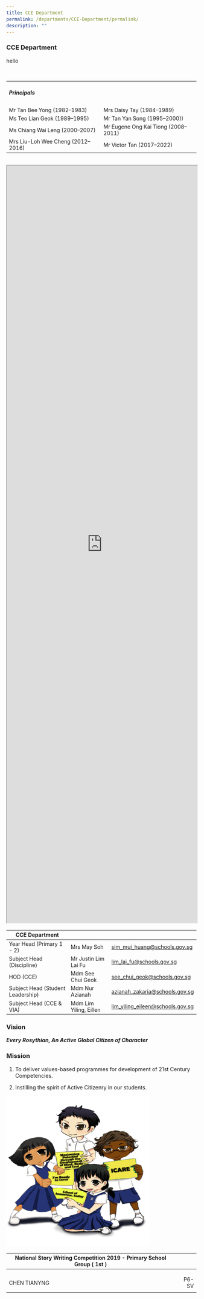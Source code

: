```yaml
---
title: CCE Department
permalink: /departments/CCE-Department/permalink/
description: ""
---
```

### CCE Department

hello

<br> 


<table>
  <tbody>
    <tr>
      <td>
        <h5>Principals</h5>
      </td>
    </tr>
    <tr>
      <td>Mr Tan Bee Yong (1982–1983)</td>
      <td>Mrs Daisy Tay (1984–1989)</td>
    </tr>
    <tr>
      <td>Ms Teo Lian Geok (1989–1995)</td>
      <td>Mr Tan Yan Song (1995–2000))</td>
    </tr>
    <tr>
      <td>Ms Chiang Wai Leng (2000–2007)</td>
      <td>Mr Eugene Ong Kai Tiong (2008–2011)</td>
    </tr>
    <tr>
      <td>Mrs Liu-Loh Wee Cheng (2012–2016)</td>
      <td>Mr Victor Tan (2017–2022)</td>
    </tr>
  </tbody>
</table>


<br>



<iframe id="iframe" style="width: 100%; height: 2000px;" src="https://form.gov.sg/5d09f4ede6ca2a00111f25ac"></iframe></p>


| CCE Department |  |  |
| -------- | -------- | -------- |
|  Year Head (Primary 1 - 2)    | Mrs May Soh    | sim_mui_huang@schools.gov.sg |
|  Subject Head (Discipline)   | Mr Justin Lim Lai Fu    | lim_lai_fu@schools.gov.sg    |
|  HOD (CCE)  | Mdm See Chui Geok    | see_chui_geok@schools.gov.sg   |
|  Subject Head (Student Leadership)  | Mdm Nur Azianah  |  azianah_zakaria@schools.gov.sg   |
|  Subject Head (CCE & VIA)  |  Mdm Lim Yiling, Eillen    | lim_yiling_eileen@schools.gov.sg    |

### Vision 

***Every Rosythian, An Active Global Citizen of Character***

### Mission 

1) To deliver values-based programmes for development of 21st Century Competencies. 

2) Instilling the spirit of Active Citizenry in our students.

![](/images/CCE1.png)

| National Story Writing Competition 2019 - Primary School Group ( 1st ) |  |
|---|----:|
|<br>CHEN TIANYNG |<br>P6-SV | |
|  |